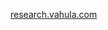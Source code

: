 [research.vahula.com](https://research.vahula.com/fair-low-cost-capacity-scheduling-for-discrete-tasks-on-large-hadoop-clusters-30e1d97a4cd9#.xcmctdddc)
